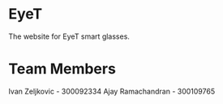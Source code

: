 # EyeT

The website for EyeT smart glasses.

# Team Members

Ivan Zeljkovic - 300092334
Ajay Ramachandran - 300109765